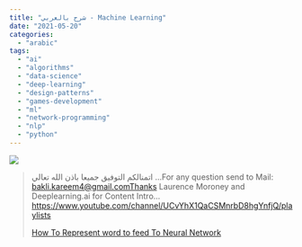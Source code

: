 ```yaml
---
title: "شرح بالعربي - Machine Learning"
date: "2021-05-20"
categories: 
  - "arabic"
tags: 
  - "ai"
  - "algorithms"
  - "data-science"
  - "deep-learning"
  - "design-patterns"
  - "games-development"
  - "ml"
  - "network-programming"
  - "nlp"
  - "python"
---
```


![](https://yt3.ggpht.com/ytc/AAUvwnjF6oIntbqm6hoBtTW54qBqxSfSocu2UulALUpl4A=s176-c-k-c0x00ffffff-no-rj)

> اتمنالكم التوفيق جميعا باذن الله تعالي ...For any question send to Mail: bakli.kareem4@gmail.comThanks Laurence Moroney and Deeplearning.ai for Content Intro... https://www.youtube.com/channel/UCvYhX1QaCSMnrbD8hgYnfjQ/playlists
> 
> [How To Represent word to feed To Neural Network](https://www.youtube.com/channel/UCvYhX1QaCSMnrbD8hgYnfjQ/playlists)
